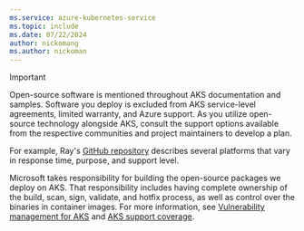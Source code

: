 ```yaml
---
ms.service: azure-kubernetes-service
ms.topic: include
ms.date: 07/22/2024
author: nickomang
ms.author: nickoman
---
```


> [!IMPORTANT]
> Open-source software is mentioned throughout AKS documentation and samples. Software you deploy is excluded from AKS service-level agreements, limited warranty, and Azure support. As you utilize open-source technology alongside AKS, consult the support options available from the respective communities and project maintainers to develop a plan.
>
> For example, Ray's [GitHub repository](https://github.com/ray-project/ray?tab=readme-ov-file#getting-involved) describes several platforms that vary in response time, purpose, and support level.
>
> Microsoft takes responsibility for building the open-source packages we deploy on AKS. That responsibility includes having complete ownership of the build, scan, sign, validate, and hotfix process, as well as control over the binaries in container images. For more information, see [Vulnerability management for AKS](../concepts-vulnerability-management.md#aks-container-images) and [AKS support coverage](../support-policies.md#aks-support-coverage).

